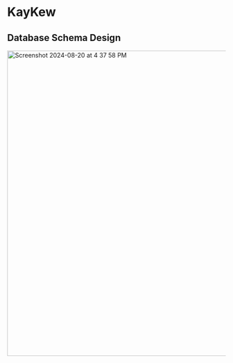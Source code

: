 # KayKew

## Database Schema Design 

<img width="704" alt="Screenshot 2024-08-20 at 4 37 58 PM" src="https://github.com/user-attachments/assets/eab60f90-8590-4d5b-a08b-204ffae41f76">